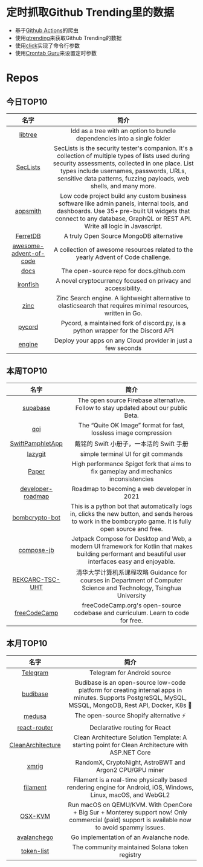 # 定时抓取Github Trending里的数据
* 基于[Github Actions](https://docs.github.com/en/actions)的爬虫
* 使用[gtrending](https://github.com/hedythedev/gtrending)来获取Github Trending的数据
* 使用[click](https://github.com/pallets/click)实现了命令行参数
* 使用[Crontab Guru](https://crontab.guru/)来设置定时参数

# Repos
## 今日TOP10 
<!-- START OF DAILY_TOP10_REPOS -->
| 名字 | 简介 |
| :----: | :----: |
| [libtree](https://github.com/haampie/libtree) | ldd as a tree with an option to bundle dependencies into a single folder |
| [SecLists](https://github.com/danielmiessler/SecLists) | SecLists is the security tester's companion. It's a collection of multiple types of lists used during security assessments, collected in one place. List types include usernames, passwords, URLs, sensitive data patterns, fuzzing payloads, web shells, and many more. |
| [appsmith](https://github.com/appsmithorg/appsmith) | Low code project build any custom business software like admin panels, internal tools, and dashboards. Use 35+ pre-built UI widgets that connect to any database, GraphQL or REST API. Write all logic in Javascript. |
| [FerretDB](https://github.com/FerretDB/FerretDB) | A truly Open Source MongoDB alternative |
| [awesome-advent-of-code](https://github.com/Bogdanp/awesome-advent-of-code) | A collection of awesome resources related to the yearly Advent of Code challenge. |
| [docs](https://github.com/github/docs) | The open-source repo for docs.github.com |
| [ironfish](https://github.com/iron-fish/ironfish) | A novel cryptocurrency focused on privacy and accessibility. |
| [zinc](https://github.com/prabhatsharma/zinc) | Zinc Search engine. A lightweight alternative to elasticsearch that requires minimal resources, written in Go. |
| [pycord](https://github.com/Pycord-Development/pycord) | Pycord, a maintained fork of discord.py, is a python wrapper for the Discord API |
| [engine](https://github.com/Qovery/engine) | Deploy your apps on any Cloud provider in just a few seconds |
<!-- END OF DAILY_TOP10_REPOS -->

## 本周TOP10
<!-- START OF WEEKLY_TOP10_REPOS -->
| 名字 | 简介 |
| :----: | :----: |
| [supabase](https://github.com/supabase/supabase) | The open source Firebase alternative. Follow to stay updated about our public Beta. |
| [qoi](https://github.com/phoboslab/qoi) | The “Quite OK Image” format for fast, lossless image compression |
| [SwiftPamphletApp](https://github.com/ming1016/SwiftPamphletApp) | 戴铭的 Swift 小册子，一本活的 Swift 手册 |
| [lazygit](https://github.com/jesseduffield/lazygit) | simple terminal UI for git commands |
| [Paper](https://github.com/PaperMC/Paper) | High performance Spigot fork that aims to fix gameplay and mechanics inconsistencies |
| [developer-roadmap](https://github.com/kamranahmedse/developer-roadmap) | Roadmap to becoming a web developer in 2021 |
| [bombcrypto-bot](https://github.com/mpcabete/bombcrypto-bot) | This is a python bot that automatically logs in, clicks the new button, and sends heroes to work in the bombcrypto game. It is fully open source and free. |
| [compose-jb](https://github.com/JetBrains/compose-jb) | Jetpack Compose for Desktop and Web, a modern UI framework for Kotlin that makes building performant and beautiful user interfaces easy and enjoyable. |
| [REKCARC-TSC-UHT](https://github.com/PKUanonym/REKCARC-TSC-UHT) | 清华大学计算机系课程攻略 Guidance for courses in Department of Computer Science and Technology, Tsinghua University |
| [freeCodeCamp](https://github.com/freeCodeCamp/freeCodeCamp) | freeCodeCamp.org's open-source codebase and curriculum. Learn to code for free. |
<!-- END OF WEEKLY_TOP10_REPOS -->

## 本月TOP10
<!-- START OF MONTHLY_TOP10_REPOS -->
| 名字 | 简介 |
| :----: | :----: |
| [Telegram](https://github.com/DrKLO/Telegram) | Telegram for Android source |
| [budibase](https://github.com/Budibase/budibase) | Budibase is an open-source low-code platform for creating internal apps in minutes. Supports PostgreSQL, MySQL, MSSQL, MongoDB, Rest API, Docker, K8s 🚀 |
| [medusa](https://github.com/medusajs/medusa) | The open-source Shopify alternative ⚡️ |
| [react-router](https://github.com/remix-run/react-router) | Declarative routing for React |
| [CleanArchitecture](https://github.com/ardalis/CleanArchitecture) | Clean Architecture Solution Template: A starting point for Clean Architecture with ASP.NET Core |
| [xmrig](https://github.com/xmrig/xmrig) | RandomX, CryptoNight, AstroBWT and Argon2 CPU/GPU miner |
| [filament](https://github.com/google/filament) | Filament is a real-time physically based rendering engine for Android, iOS, Windows, Linux, macOS, and WebGL2 |
| [OSX-KVM](https://github.com/kholia/OSX-KVM) | Run macOS on QEMU/KVM. With OpenCore + Big Sur + Monterey support now! Only commercial (paid) support is available now to avoid spammy issues. |
| [avalanchego](https://github.com/ava-labs/avalanchego) | Go implementation of an Avalanche node. |
| [token-list](https://github.com/solana-labs/token-list) | The community maintained Solana token registry |
<!-- END OF MONTHLY_TOP10_REPOS -->
